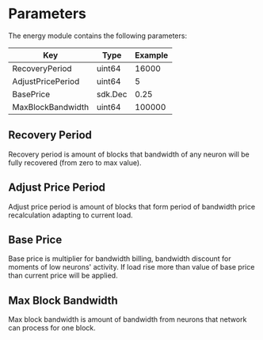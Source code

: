 # Parameters

The energy module contains the following parameters:

| Key                     | Type           | Example                |
| ----------------------- | -------------- | ---------------------- |
| RecoveryPeriod          | uint64         | 16000                  |
| AdjustPricePeriod       | uint64         | 5                      |
| BasePrice               | sdk.Dec        | 0.25                   |
| MaxBlockBandwidth       | uint64         | 100000                 |

## Recovery Period
Recovery period is amount of blocks that bandwidth of any neuron will be fully recovered (from zero to max value).

## Adjust Price Period
Adjust price period is amount of blocks that form period of bandwidth price recalculation adapting to current load.

## Base Price
Base price is multiplier for bandwidth billing, bandwidth discount for moments of low neurons' activity.
If load rise more than value of base price than current price will be applied.

## Max Block Bandwidth
Max block bandwidth is amount of bandwidth from neurons that network can process for one block.